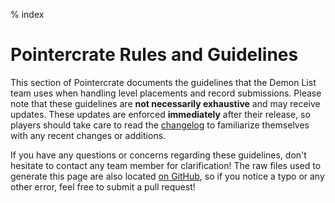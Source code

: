 % index

<div class='panel fade js-scroll-anim' data-anim='fade'>

# Pointercrate Rules and Guidelines

This section of Pointercrate documents the guidelines that the Demon List team uses when handling level placements and record submissions. Please note that these guidelines are **not necessarily exhaustive** and may receive updates. These updates are enforced **immediately** after their release, so players should take care to read the [changelog](/guidelines/#changelog) to familiarize themselves with any recent changes or additions.

If you have any questions or concerns regarding these guidelines, don't hesitate to contact any team member for clarification! The raw files used to generate this page are also located [on GitHub](https://github.com/stadust/demonlist-guidelines), so if you notice a typo or any other error, feel free to submit a pull request!

</div>
